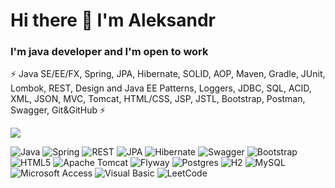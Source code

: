 # Hi there 👋 I'm Aleksandr
### I'm java developer and I'm open to work

⚡ Java SE/EE/FX, Spring, JPA, Hibernate, SOLID, AOP, Maven, Gradle, JUnit, Lombok, REST, Design and Java EE Patterns, Loggers, JDBC, SQL, ACID, XML, JSON, MVC, Tomcat, HTML/CSS, JSP, JSTL, Bootstrap, Postman, Swagger, Git&GitHub ⚡

![](http://github-profile-summary-cards.vercel.app/api/cards/stats?username=NortinPowers&theme=github_dark)


![Java](https://img.shields.io/badge/java-%23ED8B00.svg?style=for-the-badge&logo=java&logoColor=white)
![Spring](https://img.shields.io/badge/spring-%2347D00B.svg?style=for-the-badge&logo=spring&logoColor=white)
![REST](https://img.shields.io/badge/rest-%236600ff.svg?style=for-the-badge&logo=rest&logoColor=white)
![JPA](https://img.shields.io/badge/jpa-%23cc0000.svg?style=for-the-badge&logo=jpa&logoColor=white)
![Hibernate](https://img.shields.io/badge/hibernate-%23fbb368.svg?style=for-the-badge&logo=hibernate&logoColor=black)
![Swagger](https://img.shields.io/badge/swagger-%23749e00.svg?style=for-the-badge&logo=swagger&logoColor=white)
![Bootstrap](https://img.shields.io/badge/bootstrap-%238b36eb.svg?style=for-the-badge&logo=bootstrap&logoColor=white)
![HTML5](https://img.shields.io/badge/html5-%23E34F26.svg?style=for-the-badge&logo=html5&logoColor=white)
![Apache Tomcat](https://img.shields.io/badge/apache%20tomcat-%23F8DC75.svg?style=for-the-badge&logo=apache-tomcat&logoColor=black)
![Flyway](https://img.shields.io/badge/flyway-%23c2000d.svg?style=for-the-badge&logo=flyway&logoColor=white)
![Postgres](https://img.shields.io/badge/postgres-%23316192.svg?style=for-the-badge&logo=postgresql&logoColor=white)
![H2](https://img.shields.io/badge/h2-%234285b4.svg?style=for-the-badge&logo=h2&logoColor=white)
![MySQL](https://img.shields.io/badge/mysql-%2300f.svg?style=for-the-badge&logo=mysql&logoColor=white)
![Microsoft Access](https://img.shields.io/badge/Microsoft_Access-A4373A?style=for-the-badge&logo=microsoft-access&logoColor=white)
![Visual Basic](https://img.shields.io/badge/Visual_Basic-%231b6195?style=for-the-badge&logo=visual-basic&logoColor=white)
![LeetCode](https://img.shields.io/badge/LeetCode-000000?style=for-the-badge&logo=LeetCode&logoColor=#d16c06)

<!--
**NortinPowers/NortinPowers** is a ✨ _special_ ✨ repository because its `README.md` (this file) appears on your GitHub profile.

Here are some ideas to get you started:

- 🔭 I’m currently working on ...
- 🌱 I’m currently learning ...
- 👯 I’m looking to collaborate on ...
- 🤔 I’m looking for help with ...
- 💬 Ask me about ...
- 📫 How to reach me: ...
- 😄 Pronouns: ...
- ⚡ Fun fact: ...
-->
